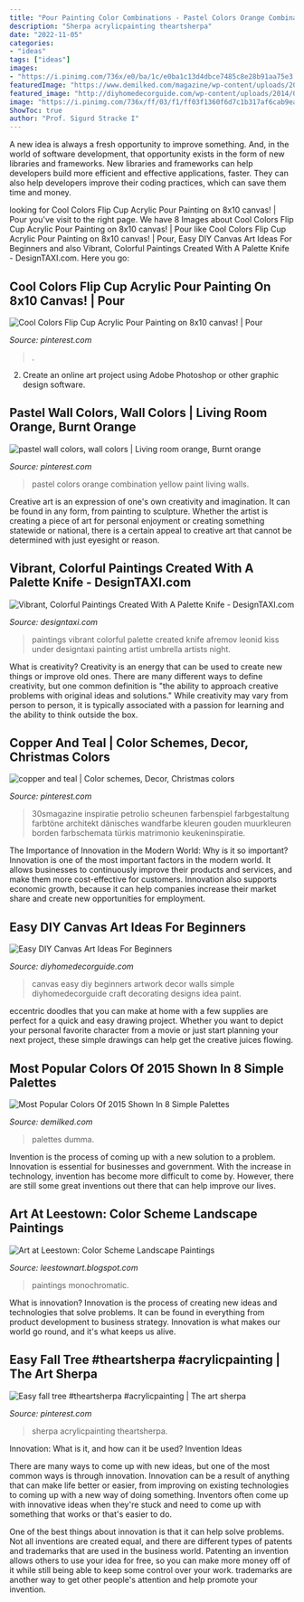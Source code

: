 ```yaml
---
title: "Pour Painting Color Combinations - Pastel Colors Orange Combination Yellow Paint Living Walls"
description: "Sherpa acrylicpainting theartsherpa"
date: "2022-11-05"
categories:
- "ideas"
tags: ["ideas"]
images:
- "https://i.pinimg.com/736x/e0/ba/1c/e0ba1c13d4dbce7485c8e28b91aa75e3.jpg"
featuredImage: "https://www.demilked.com/magazine/wp-content/uploads/2016/03/most-popular-color-palettes-of-2015-dumma-branding-8.jpg"
featured_image: "http://diyhomedecorguide.com/wp-content/uploads/2014/09/Easy-canvas-art-ideas.jpg"
image: "https://i.pinimg.com/736x/ff/03/f1/ff03f1360f6d7c1b317af6cab9ea553c.jpg"
ShowToc: true
author: "Prof. Sigurd Stracke I"
---
```



A new idea is always a fresh opportunity to improve something. And, in the world of software development, that opportunity exists in the form of new libraries and frameworks. New libraries and frameworks can help developers build more efficient and effective applications, faster. They can also help developers improve their coding practices, which can save them time and money.

	

		
looking for Cool Colors Flip Cup Acrylic Pour Painting on 8x10 canvas! | Pour you've visit to the right page. We have 8 Images about Cool Colors Flip Cup Acrylic Pour Painting on 8x10 canvas! | Pour like Cool Colors Flip Cup Acrylic Pour Painting on 8x10 canvas! | Pour, Easy DIY Canvas Art Ideas For Beginners and also Vibrant, Colorful Paintings Created With A Palette Knife - DesignTAXI.com. Here you go:
		
    
## Cool Colors Flip Cup Acrylic Pour Painting On 8x10 Canvas! | Pour

<img loading=lazy src="https://i.pinimg.com/736x/a2/33/6c/a2336c3019e074e82572e1ce2d2ac933.jpg" onerror="this.onerror=null;this.src='https://tse3.mm.bing.net/th?id=OIP.xJoQRpuHdmrMGluuFe4_NQHaIy&amp;pid=15.1';" alt="Cool Colors Flip Cup Acrylic Pour Painting on 8x10 canvas! | Pour">

_Source: pinterest.com_

>. 

	

2. Create an online art project using Adobe Photoshop or other graphic design software.

    
## Pastel Wall Colors, Wall Colors | Living Room Orange, Burnt Orange

<img loading=lazy src="https://i.pinimg.com/736x/e0/ba/1c/e0ba1c13d4dbce7485c8e28b91aa75e3.jpg" onerror="this.onerror=null;this.src='https://tse3.mm.bing.net/th?id=OIP.nryWam7srI8tna7Bx5kQoAHaKL&amp;pid=15.1';" alt="pastel wall colors, wall colors | Living room orange, Burnt orange">

_Source: pinterest.com_

>pastel colors orange combination yellow paint living walls. 

	

Creative art is an expression of one's own creativity and imagination. It can be found in any form, from painting to sculpture. Whether the artist is creating a piece of art for personal enjoyment or creating something statewide or national, there is a certain appeal to creative art that cannot be determined with just eyesight or reason.

    
## Vibrant, Colorful Paintings Created With A Palette Knife - DesignTAXI.com

<img loading=lazy src="http://editorial.designtaxi.com/news-leonid0507/12.jpg" onerror="this.onerror=null;this.src='https://tse4.mm.bing.net/th?id=OIP.tfBRlaFYwOVNt2uN-IZSxgHaJ_&amp;pid=15.1';" alt="Vibrant, Colorful Paintings Created With A Palette Knife - DesignTAXI.com">

_Source: designtaxi.com_

>paintings vibrant colorful palette created knife afremov leonid kiss under designtaxi painting artist umbrella artists night. 

	

What is creativity?
Creativity is an energy that can be used to create new things or improve old ones. There are many different ways to define creativity, but one common definition is "the ability to approach creative problems with original ideas and solutions." While creativity may vary from person to person, it is typically associated with a passion for learning and the ability to think outside the box.

    
## Copper And Teal | Color Schemes, Decor, Christmas Colors

<img loading=lazy src="https://i.pinimg.com/736x/b1/e6/1c/b1e61ccbeed00f1298a4680b48311657.jpg" onerror="this.onerror=null;this.src='https://tse3.mm.bing.net/th?id=OIP.4XT7oD80SN3_CZDz47GHDAHaPg&amp;pid=15.1';" alt="copper and teal | Color schemes, Decor, Christmas colors">

_Source: pinterest.com_

>30smagazine inspiratie petrolio scheunen farbenspiel farbgestaltung farbtöne architekt dänisches wandfarbe kleuren gouden muurkleuren borden farbschemata türkis matrimonio keukeninspiratie. 

	

The Importance of Innovation in the Modern World: Why is it so important?
Innovation is one of the most important factors in the modern world. It allows businesses to continuously improve their products and services, and make them more cost-effective for customers. Innovation also supports economic growth, because it can help companies increase their market share and create new opportunities for employment.

    
## Easy DIY Canvas Art Ideas For Beginners

<img loading=lazy src="http://diyhomedecorguide.com/wp-content/uploads/2014/09/Easy-canvas-art-ideas.jpg" onerror="this.onerror=null;this.src='https://tse2.mm.bing.net/th?id=OIP.nsD8486Iq_wO3P9iCa8NiwHaJ3&amp;pid=15.1';" alt="Easy DIY Canvas Art Ideas For Beginners">

_Source: diyhomedecorguide.com_

>canvas easy diy beginners artwork decor walls simple diyhomedecorguide craft decorating designs idea paint. 

	

eccentric doodles that you can make at home with a few supplies are perfect for a quick and easy drawing project. Whether you want to depict your personal favorite character from a movie or just start planning your next project, these simple drawings can help get the creative juices flowing.

    
## Most Popular Colors Of 2015 Shown In 8 Simple Palettes

<img loading=lazy src="https://www.demilked.com/magazine/wp-content/uploads/2016/03/most-popular-color-palettes-of-2015-dumma-branding-8.jpg" onerror="this.onerror=null;this.src='https://tse4.mm.bing.net/th?id=OIP.S8k6d_rSO36T8A2qw04F-wHaHa&amp;pid=15.1';" alt="Most Popular Colors Of 2015 Shown In 8 Simple Palettes">

_Source: demilked.com_

>palettes dumma. 

	

Invention is the process of coming up with a new solution to a problem. Innovation is essential for businesses and government. With the increase in technology, invention has become more difficult to come by. However, there are still some great inventions out there that can help improve our lives.

    
## Art At Leestown: Color Scheme Landscape Paintings

<img loading=lazy src="https://3.bp.blogspot.com/-yIuYRauHUtk/UkjVSsOdl1I/AAAAAAAAAWo/FhXWtk6TO7c/s1600/IMG_0426.JPG" onerror="this.onerror=null;this.src='https://tse1.mm.bing.net/th?id=OIP.u5VddDu8uNK6Qkog1Wf9jQHaE2&amp;pid=15.1';" alt="Art at Leestown: Color Scheme Landscape Paintings">

_Source: leestownart.blogspot.com_

>paintings monochromatic. 

	

What is innovation?
Innovation is the process of creating new ideas and technologies that solve problems. It can be found in everything from product development to business strategy. Innovation is what makes our world go round, and it's what keeps us alive.

    
## Easy Fall Tree #theartsherpa #acrylicpainting | The Art Sherpa

<img loading=lazy src="https://i.pinimg.com/736x/ff/03/f1/ff03f1360f6d7c1b317af6cab9ea553c.jpg" onerror="this.onerror=null;this.src='https://tse3.mm.bing.net/th?id=OIP.GbY-fsoMFO7MCJRPwDarjgHaJ3&amp;pid=15.1';" alt="Easy fall tree #theartsherpa #acrylicpainting | The art sherpa">

_Source: pinterest.com_

>sherpa acrylicpainting theartsherpa. 

	

Innovation: What is it, and how can it be used?
Invention Ideas

There are many ways to come up with new ideas, but one of the most common ways is through innovation. Innovation can be a result of anything that can make life better or easier, from improving on existing technologies to coming up with a new way of doing something. Inventors often come up with innovative ideas when they're stuck and need to come up with something that works or that's easier to do.

One of the best things about innovation is that it can help solve problems. Not all inventions are created equal, and there are different types of patents and trademarks that are used in the business world. Patenting an invention allows others to use your idea for free, so you can make more money off of it while still being able to keep some control over your work. trademarks are another way to get other people's attention and help promote your invention.

